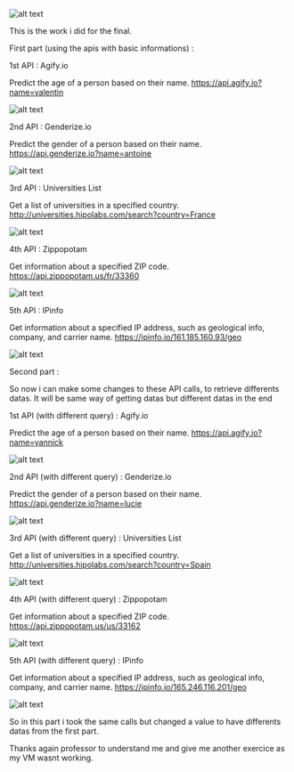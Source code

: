 ![alt text](image.png)

This is the work i did for the final.

First part (using the apis with basic informations) :

1st API : Agify.io

Predict the age of a person based on their name.
https://api.agify.io?name=valentin

![alt text](image-1.png)

2nd API : Genderize.io

Predict the gender of a person based on their name.
https://api.genderize.io?name=antoine

![alt text](image-2.png)

3rd API : Universities List

Get a list of universities in a specified country.
http://universities.hipolabs.com/search?country=France

![alt text](image-3.png)

4th API : Zippopotam

Get information about a specified ZIP code.
https://api.zippopotam.us/fr/33360

![alt text](image-4.png)

5th API : IPinfo

Get information about a specified IP address, such as geological info, company, and carrier name.
https://ipinfo.io/161.185.160.93/geo

![alt text](image-5.png)

Second part : 

So now i can make some changes to these API calls, to retrieve differents datas. It will be same way of getting datas but different datas in the end

1st API (with different query) : Agify.io

Predict the age of a person based on their name.
https://api.agify.io?name=yannick

![alt text](image-6.png)

2nd API (with different query) : Genderize.io

Predict the gender of a person based on their name.
https://api.genderize.io?name=lucie

![alt text](image-7.png)

3rd API (with different query) : Universities List

Get a list of universities in a specified country.
http://universities.hipolabs.com/search?country=Spain

![alt text](image-8.png)

4th API (with different query) : Zippopotam

Get information about a specified ZIP code.
https://api.zippopotam.us/us/33162


![alt text](image-9.png)

5th API (with different query) : IPinfo

Get information about a specified IP address, such as geological info, company, and carrier name.
https://ipinfo.io/165.246.116.201/geo

![alt text](image-10.png)

So in this part i took the same calls but changed a value to have differents datas from the first part.

Thanks again professor to understand me and give me another exercice as my VM wasnt working.